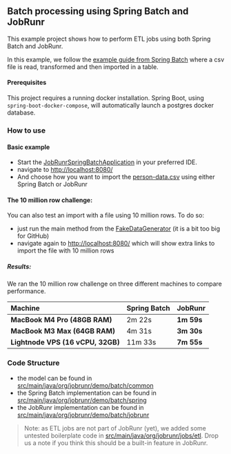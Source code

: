 ## Batch processing using Spring Batch and JobRunr

This example project shows how to perform ETL jobs using both Spring Batch and JobRunr.

In this example, we follow the [example guide from Spring Batch](https://spring.io/guides/gs/batch-processing) where 
a csv file is read, transformed and then imported in a table.

#### Prerequisites
This project requires a running docker installation. Spring Boot, using `spring-boot-docker-compose`, will automatically launch a postgres docker database. 


### How to use
#### Basic example
- Start the [JobRunrSpringBatchApplication](src/main/java/org/jobrunr/demo/batch/JobRunrSpringBatchApplication.java) in your preferred IDE.
- navigate to [http://localhost:8080/](http://localhost:8080/)
- And choose how you want to import the [person-data.csv](src/main/resources/person-data.csv) using either Spring Batch or JobRunr

#### The 10 million row challenge:
You can also test an import with a file using 10 million rows. To do so:
- just run the main method from the [FakeDataGenerator](./src/test/java/org/jobrunr/demo/batch/FakeDataGenerator.java) (it is a bit too big for GitHub)
- navigate again to [http://localhost:8080/](http://localhost:8080/) which will show extra links to import the file with 10 million rows

##### Results:

We ran the 10 million row challenge on three different machines to compare performance.

| Machine | Spring Batch | JobRunr |
| :--- | :--- | :--- |
| **MacBook M4 Pro (48GB RAM)** | 2m 22s | **1m 59s** |
| **MacBook M3 Max (64GB RAM)** | 4m 31s | **3m 30s** |
| **Lightnode VPS (16 vCPU, 32GB)**| 11m 33s | **7m 55s** |


### Code Structure
- the model can be found in [src/main/java/org/jobrunr/demo/batch/common](src/main/java/org/jobrunr/demo/batch/common)
- the Spring Batch implementation can be found in [src/main/java/org/jobrunr/demo/batch/spring](src/main/java/org/jobrunr/demo/batch/spring)
- the JobRunr implementation can be found in [src/main/java/org/jobrunr/demo/batch/jobrunr](src/main/java/org/jobrunr/demo/batch/jobrunr)

> Note: as ETL jobs are not part of JobRunr (yet), we added some untested boilerplate code in [src/main/java/org/jobrunr/jobs/etl](./src/main/java/org/jobrunr/jobs/etl).
> Drop us a note if you think this should be a built-in feature in JobRunr.
